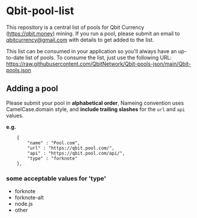# Qbit-pool-list

This repository is a central list of pools for Qbit Currency (https://qbit.money) mining. If you run a pool, please submit an email to qbitcurrency@gmail.com with details to get added to the list.

This list can be consumed in your application so you'll always have an up-to-date list of pools. To consume the list, just use the following URL: 
https://raw.githubusercontent.com/QbitNetwork/Qbit-pools-json/main/Qbit-pools.json

## Adding a pool

Please submit your pool in **alphabetical order**, Nameing convention uses CamelCase.domain style, and **include trailing slashes** for the `url` and `api` values.

**e.g.**
```
    {
        "name" : "Pool.com",
        "url" : "https://qbit.pool.com/",
        "api" : "https://qbit.pool.com/api/",
        "type" : "forknote"
    },
```

### some acceptable values for 'type'
 - forknote
 - forknote-alt
 - node.js
 - other
